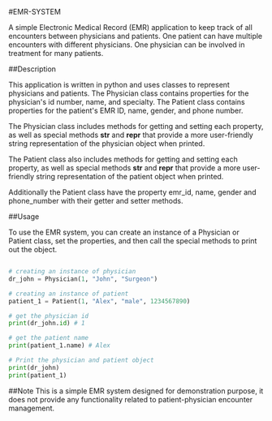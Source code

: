 #EMR-SYSTEM

A simple Electronic Medical Record (EMR) application to keep track of all encounters between physicians and patients. One patient can have multiple encounters with different physicians. One physician can be involved in treatment for many patients.

##Description

This application is written in python and uses classes to represent physicians and patients. The Physician class contains properties for the physician's id number, name, and specialty. The Patient class contains properties for the patient's EMR ID, name, gender, and phone number.

The Physician class includes methods for getting and setting each property, as well as special methods __str__ and __repr__ that provide a more user-friendly string representation of the physician object when printed.

The Patient class also includes methods for getting and setting each property, as well as special methods __str__ and __repr__ that provide a more user-friendly string representation of the patient object when printed.

Additionally the Patient class have the property emr_id, name, gender and phone_number with their getter and setter methods.

##Usage

To use the EMR system, you can create an instance of a Physician or Patient class, set the properties, and then call the special methods to print out the object.

```py

# creating an instance of physician
dr_john = Physician(1, "John", "Surgeon")

# creating an instance of patient
patient_1 = Patient(1, "Alex", "male", 1234567890)

# get the physician id
print(dr_john.id) # 1

# get the patient name
print(patient_1.name) # Alex

# Print the physician and patient object
print(dr_john)
print(patient_1)
```
##Note
This is a simple EMR system designed for demonstration purpose, it does not provide any functionality related to patient-physician encounter management.
